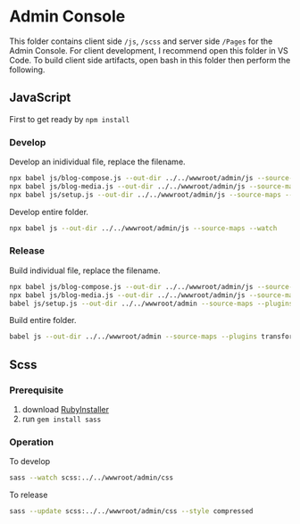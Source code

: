 ﻿# Admin Console

This folder contains client side `/js`, `/scss` and server side `/Pages` for the Admin Console.
For client development, I recommend open this folder in VS Code.
To build client side artifacts, open bash in this folder then perform the following.

## JavaScript

First to get ready by `npm install`

### Develop

Develop an inidividual file, replace the filename.

```bash
npx babel js/blog-compose.js --out-dir ../../wwwroot/admin/js --source-maps --watch
npx babel js/blog-media.js --out-dir ../../wwwroot/admin/js --source-maps --watch
npx babel js/setup.js --out-dir ../../wwwroot/admin/js --source-maps --watch
```

Develop entire folder.

```bash
npx babel js --out-dir ../../wwwroot/admin/js --source-maps --watch
```

### Release

Build individual file, replace the filename.

```bash
npx babel js/blog-compose.js --out-dir ../../wwwroot/admin/js --source-maps --plugins transform-remove-console
npx babel js/blog-media.js --out-dir ../../wwwroot/admin/js --source-maps --plugins transform-remove-console
babel js/setup.js --out-dir ../../wwwroot/admin --source-maps --plugins transform-remove-console
```

Build entire folder.

```bash
babel js --out-dir ../../wwwroot/admin --source-maps --plugins transform-remove-console
```

## Scss

### Prerequisite

1. download [RubyInstaller](https://rubyinstaller.org/)
2. run `gem install sass`

### Operation

To develop

```bash
sass --watch scss:../../wwwroot/admin/css
```

To release

```bash
sass --update scss:../../wwwroot/admin/css --style compressed
```